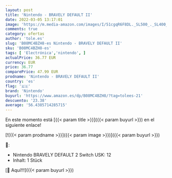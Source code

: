 ```yaml
---
layout: post
title: 'Nintendo - BRAVELY DEFAULT II'
date: 2022-03-05 13:17:01
image: 'https://m.media-amazon.com/images/I/51cgqR6F8DL._SL500_._SL400_.jpg'
comments: true
category: ofertas
author: 'tole.es'
slug: 'B08MC4BZH8-es Nintendo - BRAVELY DEFAULT II'
sku: 'B08MC4BZH8-es'
tags: [ 'Electrónica','nintendo', ]
actualPrice: 36.77 EUR
currency: EUR
price: 36.77
comparePrice: 47.99 EUR
prodname: 'Nintendo - BRAVELY DEFAULT II'
country: 'es'
flag: '🇪🇸'
brand: 'Nintendo'
buyurl: 'https://www.amazon.es/dp/B08MC4BZH8/?tag=tolees-21'
descuento: '23.38'
average: '56.4385714285715'
---
```


En este momento está [{{< param title >}}]({{< param buyurl >}}) en el siguiente enlace!

[![{{< param prodname >}}]({{< param image >}})]({{< param buyurl >}})

🔎:

- Nintendo BRAVELY DEFAULT 2 Switch USK: 12
- Inhalt: 1 Stück

[🛒 Aquí!!!]({{< param buyurl >}})
